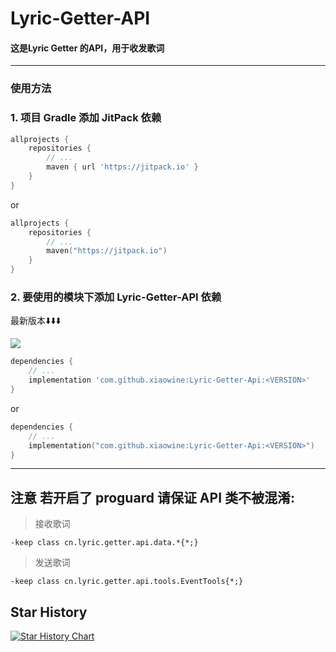 # Lyric-Getter-API

#### 这是Lyric Getter 的API，用于收发歌词

---

### 使用方法

### 1. 项目 Gradle 添加 JitPack 依赖

```groovy
allprojects {
    repositories {
        // ...
        maven { url 'https://jitpack.io' }
    }
}
```

or

```kotlin
allprojects {
    repositories {
        // ...
        maven("https://jitpack.io")
    }
}
```

### 2. 要使用的模块下添加 Lyric-Getter-API 依赖

最新版本⬇️⬇️⬇️

[![](https://jitpack.io/v/xiaowine/Lyric-Getter-Api.svg)](https://jitpack.io/#xiaowine/Lyric-Getter-Api/)

```groovy
dependencies {
    // ...
    implementation 'com.github.xiaowine:Lyric-Getter-Api:<VERSION>'
}
```

or

```kotlin
dependencies {
    // ...
    implementation("com.github.xiaowine:Lyric-Getter-Api:<VERSION>")
}
```

---

## 注意 若开启了 proguard 请保证 API 类不被混淆:

> 接收歌词

```shrinker_config
-keep class cn.lyric.getter.api.data.*{*;}
```

> 发送歌词

```shrinker_config
-keep class cn.lyric.getter.api.tools.EventTools{*;}
```

## Star History

[![Star History Chart](https://api.star-history.com/svg?repos=xiaowine/Lyric-Getter-Api&type=Timeline)](https://star-history.com/#xiaowine/Lyric-Getter-Api&Timeline)
